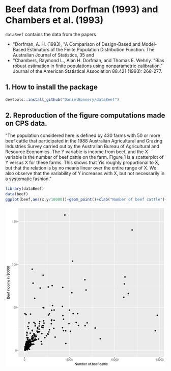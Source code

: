 # Beef data from Dorfman (1993) and Chambers et al. (1993)
`dataBeef` contains the data from  the papers
- "Dorfman, A. H. (1993), "A Comparison of Design-Based and Model-Based
 Estimators of the Finite Population Distribution Function. The Australian
 Journal of Statistics, 35 and 
- "Chambers, Raymond L., Alan H. Dorfman, and Thomas E. Wehrly. "Bias robust estimation in finite populations using nonparametric calibration." Journal of the American Statistical Association 88.421 (1993): 268-277.
 


## 1. How to install the package

```r
devtools::install_github("DanielBonnery/dataBeef")
```


## 2. Reproduction of the figure computations made on CPS data. 

  "The population considered here is defined by 430 farms  with 50 or more beef cattle that participated in the 1988  Australian Agricultural and Grazing Industries Survey carried out by the Australian Bureau of Agricultural and Resource Economics. The Y variable is income from beef, and  the X variable is the number of beef cattle on the farm. Figure  1 is a scatterplot of Y versus X for these farms. This shows that Yis roughly proportional to X, but that the relation
 is by no means linear over the entire range of X. We also  observe that the variability of Y increases with X, but not  necessarily in a systematic fashion."


```r
library(dataBeef)
data(beef)
ggplot(beef,aes(x,y/10000))+geom_point()+xlab("Number of beef cattle")+ylab("Beef income in $0000")
```

![plot of chunk r2](figure/r2-1.png)
